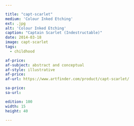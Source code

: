 ```yaml
---

title: "capt-scarlet"
medium: 'Colour Inked Etching'
ext: .jpg
alt: 'Colour Inked Etching'
caption: "Captain Scarlet (Indestructable)"
date: 2014-03-18
image: capt-scarlet
tags:
  - childhood

af-price:
af-subject: abstract and conceptual
af-style: illustrative
af-price:
af-url: https://www.artfinder.com/product/capt-scarlet/

sa-price:
sa-url:

edition: 100
width: 15
height: 40

---
```

